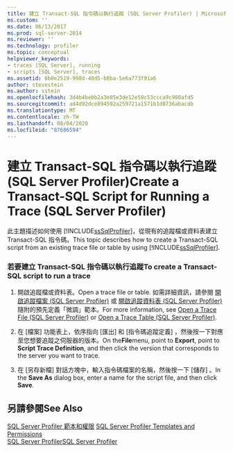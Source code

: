 ```yaml
---
title: 建立 Transact-SQL 指令碼以執行追蹤 (SQL Server Profiler) | Microsoft Docs
ms.custom: ''
ms.date: 06/13/2017
ms.prod: sql-server-2014
ms.reviewer: ''
ms.technology: profiler
ms.topic: conceptual
helpviewer_keywords:
- traces [SQL Server], running
- scripts [SQL Server], traces
ms.assetid: 6b0e2519-998d-40d5-b8ba-5e6a773f91a6
author: stevestein
ms.author: sstein
ms.openlocfilehash: 3d4b4bebb2a3e05e3de12e59c53ccca9c980afd5
ms.sourcegitcommit: ad4d92dce894592a259721a1571b1d8736abacdb
ms.translationtype: MT
ms.contentlocale: zh-TW
ms.lasthandoff: 08/04/2020
ms.locfileid: "87686594"
---
```

# <a name="create-a-transact-sql-script-for-running-a-trace-sql-server-profiler"></a><span data-ttu-id="0e543-102">建立 Transact-SQL 指令碼以執行追蹤 (SQL Server Profiler)</span><span class="sxs-lookup"><span data-stu-id="0e543-102">Create a Transact-SQL Script for Running a Trace (SQL Server Profiler)</span></span>
  <span data-ttu-id="0e543-103">此主題描述如何使用 [!INCLUDE[ssSqlProfiler](../../includes/sssqlprofiler-md.md)]，從現有的追蹤檔或資料表建立 Transact-SQL 指令碼。</span><span class="sxs-lookup"><span data-stu-id="0e543-103">This topic describes how to create a Transact-SQL script from an existing trace file or table by using [!INCLUDE[ssSqlProfiler](../../includes/sssqlprofiler-md.md)].</span></span>  
  
### <a name="to-create-a-transact-sql-script-to-run-a-trace"></a><span data-ttu-id="0e543-104">若要建立 Transact-SQL 指令碼以執行追蹤</span><span class="sxs-lookup"><span data-stu-id="0e543-104">To create a Transact-SQL script to run a trace</span></span>  
  
1.  <span data-ttu-id="0e543-105">開啟追蹤檔或資料表。</span><span class="sxs-lookup"><span data-stu-id="0e543-105">Open a trace file or table.</span></span> <span data-ttu-id="0e543-106">如需詳細資訊，請參閱 [開啟追蹤檔案 &#40;SQL Server Profiler&#41;](open-a-trace-file-sql-server-profiler.md) 或 [開啟追蹤資料表 &#40;SQL Server Profiler&#41;](open-a-trace-table-sql-server-profiler.md)隨附的預先定義「微調」範本。</span><span class="sxs-lookup"><span data-stu-id="0e543-106">For more information, see [Open a Trace File &#40;SQL Server Profiler&#41;](open-a-trace-file-sql-server-profiler.md) or [Open a Trace Table &#40;SQL Server Profiler&#41;](open-a-trace-table-sql-server-profiler.md).</span></span>  
  
2.  <span data-ttu-id="0e543-107">在 [檔案]  功能表上，依序指向 [匯出]  和 [指令碼追蹤定義]  ，然後按一下對應至您想要追蹤之伺服器的版本。</span><span class="sxs-lookup"><span data-stu-id="0e543-107">On the**File**menu, point to **Export**, point to **Script Trace Definition**, and then click the version that corresponds to the server you want to trace.</span></span>  
  
3.  <span data-ttu-id="0e543-108">在 [另存新檔]  對話方塊中，輸入指令碼檔案的名稱，然後按一下 [儲存]  。</span><span class="sxs-lookup"><span data-stu-id="0e543-108">In the **Save As** dialog box, enter a name for the script file, and then click **Save**.</span></span>  
  
## <a name="see-also"></a><span data-ttu-id="0e543-109">另請參閱</span><span class="sxs-lookup"><span data-stu-id="0e543-109">See Also</span></span>  
 <span data-ttu-id="0e543-110">[SQL Server Profiler 範本和權限](sql-server-profiler-templates-and-permissions.md) </span><span class="sxs-lookup"><span data-stu-id="0e543-110">[SQL Server Profiler Templates and Permissions](sql-server-profiler-templates-and-permissions.md) </span></span>  
 [<span data-ttu-id="0e543-111">SQL Server Profiler</span><span class="sxs-lookup"><span data-stu-id="0e543-111">SQL Server Profiler</span></span>](sql-server-profiler.md)  
  
  
